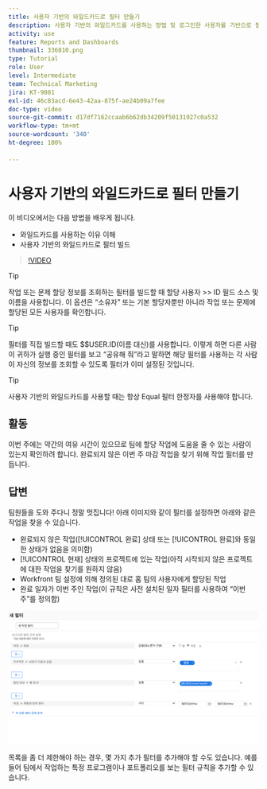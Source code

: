 ```yaml
---
title: 사용자 기반의 와일드카드로 필터 만들기
description: 사용자 기반의 와일드카드를 사용하는 방법 및 로그인한 사용자를 기반으로 필터를 빌드하는 방법을 알아봅니다.
activity: use
feature: Reports and Dashboards
thumbnail: 336810.png
type: Tutorial
role: User
level: Intermediate
team: Technical Marketing
jira: KT-9081
exl-id: 46c83acd-6e43-42aa-875f-ae24b09a7fee
doc-type: video
source-git-commit: d17df7162ccaab6b62db34209f50131927c0a532
workflow-type: tm+mt
source-wordcount: '340'
ht-degree: 100%

---
```


# 사용자 기반의 와일드카드로 필터 만들기

이 비디오에서는 다음 방법을 배우게 됩니다.

* 와일드카드를 사용하는 이유 이해
* 사용자 기반의 와일드카드로 필터 빌드

>[!VIDEO](https://video.tv.adobe.com/v/336810/?quality=12&learn=on&enablevpops)

>[!TIP]
>
>작업 또는 문제 할당 정보를 조회하는 필터를 빌드할 때 할당 사용자 >> ID 필드 소스 및 이름을 사용합니다.  이 옵션은 “소유자” 또는 기본 할당자뿐만 아니라 작업 또는 문제에 할당된 모든 사용자를 확인합니다.

>[!TIP]
>
>필터를 직접 빌드할 때도 $$USER.ID(이름 대신)를 사용합니다. 이렇게 하면 다른 사람이 귀하가 실행 중인 필터를 보고 “공유해 줘”라고 말하면 해당 필터를 사용하는 각 사람이 자신의 정보를 조회할 수 있도록 필터가 이미 설정된 것입니다.

>[!TIP]
>
>사용자 기반의 와일드카드를 사용할 때는 항상 Equal 필터 한정자를 사용해야 합니다.

## 활동

이번 주에는 약간의 여유 시간이 있으므로 팀에 할당 작업에 도움을 줄 수 있는 사람이 있는지 확인하려 합니다. 완료되지 않은 이번 주 마감 작업을 찾기 위해 작업 필터를 만듭니다.

## 답변

팀원들을 도와 주다니 정말 멋집니다! 아래 이미지와 같이 필터를 설정하면 아래와 같은 작업을 찾을 수 있습니다.

* 완료되지 않은 작업([!UICONTROL 완료] 상태 또는 [!UICONTROL 완료]와 동일한 상태가 없음을 의미함)
* [!UICONTROL 현재] 상태의 프로젝트에 있는 작업(아직 시작되지 않은 프로젝트에 대한 작업을 찾기를 원하지 않음)
* Workfront 팀 설정에 의해 정의된 대로 홈 팀의 사용자에게 할당된 작업
* 완료 일자가 이번 주인 작업(이 규칙은 사전 설치된 일자 필터를 사용하여 “이번 주”를 정의함)

![사용자 기반의 와일드카드로 작업 필터를 만드는 화면 이미지](assets/user-wildcard-exercise-answer.png)

목록을 좀 더 제한해야 하는 경우, 몇 가지 추가 필터를 추가해야 할 수도 있습니다. 예를 들어 팀에서 작업하는 특정 프로그램이나 포트폴리오를 보는 필터 규칙을 추가할 수 있습니다.
